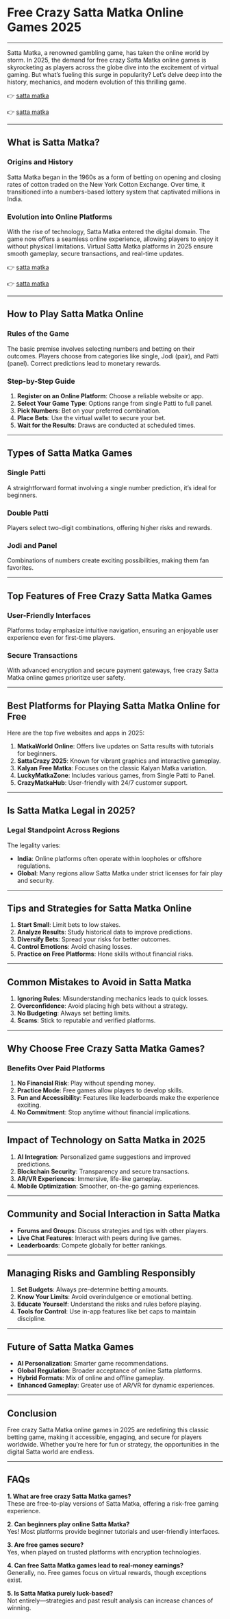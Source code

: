 # **Free Crazy Satta Matka Online Games 2025**

---

Satta Matka, a renowned gambling game, has taken the online world by storm. In 2025, the demand for free crazy Satta Matka online games is skyrocketing as players across the globe dive into the excitement of virtual gaming. But what’s fueling this surge in popularity? Let’s delve deep into the history, mechanics, and modern evolution of this thrilling game.

👉 [satta matka](https://indiamatka.co/)

👉 [satta matka](https://indiamatka.co/)

---

## **What is Satta Matka?**

### **Origins and History**
Satta Matka began in the 1960s as a form of betting on opening and closing rates of cotton traded on the New York Cotton Exchange. Over time, it transitioned into a numbers-based lottery system that captivated millions in India.

### **Evolution into Online Platforms**
With the rise of technology, Satta Matka entered the digital domain. The game now offers a seamless online experience, allowing players to enjoy it without physical limitations. Virtual Satta Matka platforms in 2025 ensure smooth gameplay, secure transactions, and real-time updates.

👉 [satta matka](https://indiamatka.co/)

👉 [satta matka](https://indiamatka.co/)

---

## **How to Play Satta Matka Online**

### **Rules of the Game**
The basic premise involves selecting numbers and betting on their outcomes. Players choose from categories like single, Jodi (pair), and Patti (panel). Correct predictions lead to monetary rewards.

### **Step-by-Step Guide**
1. **Register on an Online Platform**: Choose a reliable website or app.
2. **Select Your Game Type**: Options range from single Patti to full panel.
3. **Pick Numbers**: Bet on your preferred combination.
4. **Place Bets**: Use the virtual wallet to secure your bet.
5. **Wait for the Results**: Draws are conducted at scheduled times.

---

## **Types of Satta Matka Games**

### **Single Patti**
A straightforward format involving a single number prediction, it’s ideal for beginners.

### **Double Patti**
Players select two-digit combinations, offering higher risks and rewards.

### **Jodi and Panel**
Combinations of numbers create exciting possibilities, making them fan favorites.

---

## **Top Features of Free Crazy Satta Matka Games**

### **User-Friendly Interfaces**
Platforms today emphasize intuitive navigation, ensuring an enjoyable user experience even for first-time players.

### **Secure Transactions**
With advanced encryption and secure payment gateways, free crazy Satta Matka online games prioritize user safety.

---

## **Best Platforms for Playing Satta Matka Online for Free**

Here are the top five websites and apps in 2025:  
1. **MatkaWorld Online**: Offers live updates on Satta results with tutorials for beginners.  
2. **SattaCrazy 2025**: Known for vibrant graphics and interactive gameplay.  
3. **Kalyan Free Matka**: Focuses on the classic Kalyan Matka variation.  
4. **LuckyMatkaZone**: Includes various games, from Single Patti to Panel.  
5. **CrazyMatkaHub**: User-friendly with 24/7 customer support.

---

## **Is Satta Matka Legal in 2025?**

### **Legal Standpoint Across Regions**
The legality varies:
- **India**: Online platforms often operate within loopholes or offshore regulations.
- **Global**: Many regions allow Satta Matka under strict licenses for fair play and security.

---

## **Tips and Strategies for Satta Matka Online**

1. **Start Small**: Limit bets to low stakes.  
2. **Analyze Results**: Study historical data to improve predictions.  
3. **Diversify Bets**: Spread your risks for better outcomes.  
4. **Control Emotions**: Avoid chasing losses.  
5. **Practice on Free Platforms**: Hone skills without financial risks.

---

## **Common Mistakes to Avoid in Satta Matka**

1. **Ignoring Rules**: Misunderstanding mechanics leads to quick losses.  
2. **Overconfidence**: Avoid placing high bets without a strategy.  
3. **No Budgeting**: Always set betting limits.  
4. **Scams**: Stick to reputable and verified platforms.

---

## **Why Choose Free Crazy Satta Matka Games?**

### **Benefits Over Paid Platforms**
1. **No Financial Risk**: Play without spending money.  
2. **Practice Mode**: Free games allow players to develop skills.  
3. **Fun and Accessibility**: Features like leaderboards make the experience exciting.  
4. **No Commitment**: Stop anytime without financial implications.

---

## **Impact of Technology on Satta Matka in 2025**

1. **AI Integration**: Personalized game suggestions and improved predictions.  
2. **Blockchain Security**: Transparency and secure transactions.  
3. **AR/VR Experiences**: Immersive, life-like gameplay.  
4. **Mobile Optimization**: Smoother, on-the-go gaming experiences.

---

## **Community and Social Interaction in Satta Matka**

- **Forums and Groups**: Discuss strategies and tips with other players.  
- **Live Chat Features**: Interact with peers during live games.  
- **Leaderboards**: Compete globally for better rankings.

---

## **Managing Risks and Gambling Responsibly**

1. **Set Budgets**: Always pre-determine betting amounts.  
2. **Know Your Limits**: Avoid overindulgence or emotional betting.  
3. **Educate Yourself**: Understand the risks and rules before playing.  
4. **Tools for Control**: Use in-app features like bet caps to maintain discipline.

---

## **Future of Satta Matka Games**

- **AI Personalization**: Smarter game recommendations.  
- **Global Regulation**: Broader acceptance of online Satta platforms.  
- **Hybrid Formats**: Mix of online and offline gameplay.  
- **Enhanced Gameplay**: Greater use of AR/VR for dynamic experiences.

---

## **Conclusion**

Free crazy Satta Matka online games in 2025 are redefining this classic betting game, making it accessible, engaging, and secure for players worldwide. Whether you’re here for fun or strategy, the opportunities in the digital Satta world are endless.

---

## **FAQs**

**1. What are free crazy Satta Matka games?**  
These are free-to-play versions of Satta Matka, offering a risk-free gaming experience.

**2. Can beginners play online Satta Matka?**  
Yes! Most platforms provide beginner tutorials and user-friendly interfaces.

**3. Are free games secure?**  
Yes, when played on trusted platforms with encryption technologies.

**4. Can free Satta Matka games lead to real-money earnings?**  
Generally, no. Free games focus on virtual rewards, though exceptions exist.

**5. Is Satta Matka purely luck-based?**  
Not entirely—strategies and past result analysis can increase chances of winning.
